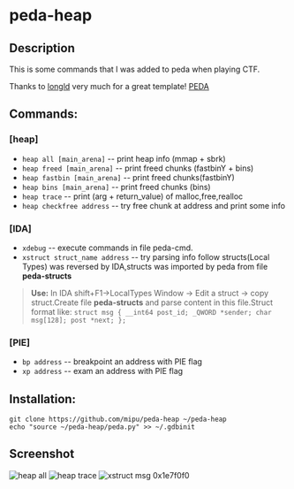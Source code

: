peda-heap
=========
## Description
  This is some commands that I was added to peda when playing CTF.
  
  Thanks to [longld](https://github.com/longld) very much for a great template! [PEDA](https://github.com/longld/peda)

## Commands:

### [heap]
  * `heap all [main_arena]` -- print heap info (mmap + sbrk)
  * `heap freed [main_arena]` -- print freed chunks  (fastbinY + bins)
  * `heap fastbin [main_arena]` -- print freed chunks(fastbinY)
  * `heap bins [main_arena]` -- print freed chunks (bins)
  * `heap trace` -- print (arg + return_value) of malloc,free,realloc
  * `heap checkfree address` -- try free chunk at address and print some info
  
### [IDA]
  * `xdebug` -- execute commands in file peda-cmd.
  * `xstruct struct_name address` -- try parsing info follow structs(Local Types) was reversed by IDA,structs was imported by peda from file **peda-structs**
  
  > **Use:** In IDA shift+F1->LocalTypes Window -> Edit a struct -> copy struct.Create file **peda-structs** and parse content in this       file.Struct format like:
    ```
    struct msg
    {
      __int64 post_id;
      _QWORD *sender;
      char msg[128];
      post *next;
    };
    ```
    
### [PIE]
  * `bp address` -- breakpoint an address with PIE flag
  * `xp address` -- exam an address with PIE flag

## Installation:
    git clone https://github.com/mipu/peda-heap ~/peda-heap
    echo "source ~/peda-heap/peda.py" >> ~/.gdbinit

## Screenshot
 ![heap all](http://i.imgur.com/jvzXtLy.png)
 ![heap trace](http://i.imgur.com/3uQ4mlb.png)
 ![xstruct msg 0x1e7f0f0](http://i.imgur.com/8vzZ7e2.png)
